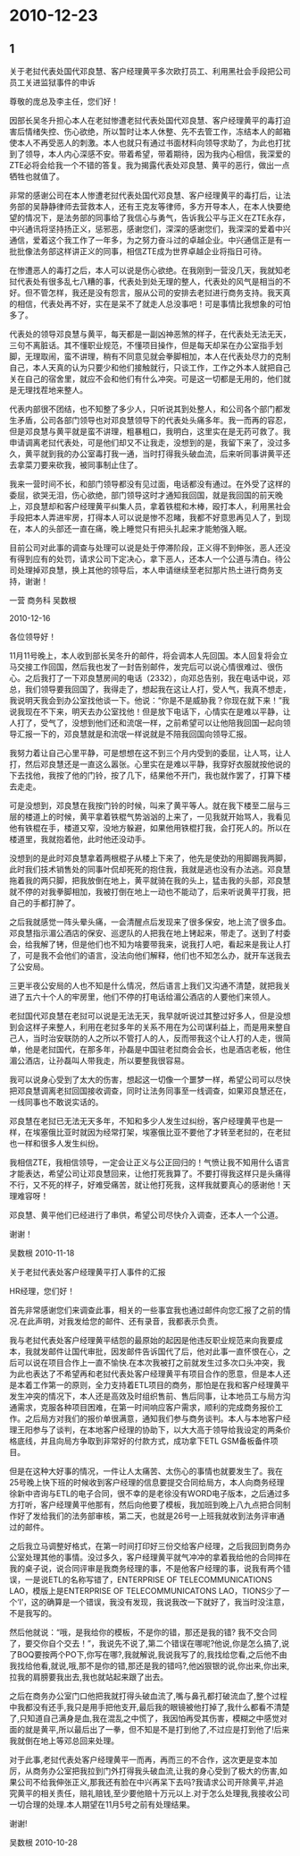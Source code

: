 # 2010-12-23

## 1

关于老挝代表处国代邓良慧、客户经理黄平多次欧打员工、利用黑社会手段把公司员工关进监狱事件的申诉

尊敬的庞总及李主任，您们好！                              


因部长吴冬升担心本人在老挝惨遭老挝代表处国代邓良慧、客户经理黄平的毒打迫害后情绪失控、伤心欲绝，所以暂时让本人休整、先不去管工作，冻结本人的邮箱使本人不再受恶人的刺激。本人也就只有通过书面材料向领导求助了，为此也打扰到了领导，本人内心深感不安。带着希望，带着期待，因为我内心相信，我深爱的ZTE必将会给我一个不错的答复。我为揭露代表处邓良慧、黄平的恶行，做出一点牺牲也就值了。

非常的感谢公司在本人惨遭老挝代表处国代邓良慧、客户经理黄平的毒打后，让法务部的吴静静律师去营救本人，还有王克友等律师，多方开导本人，在本人快要绝望的情况下，是法务部的同事给了我信心与勇气，告诉我公平与正义在ZTE永存，中兴通讯将坚持扬正义，惩邪恶，感谢您们，深深的感谢您们，我深深的爱着中兴通信，爱着这个我工作了一年多，为之努力奋斗过的卓越企业。中兴通信正是有一批批像法务部这样讲正义的同事，相信ZTE成为世界卓越企业将指日可待。

在惨遭恶人的毒打之后，本人可以说是伤心欲绝。在我刚到一营没几天，我就知老挝代表处有很多乱七八糟的事，代表处到处无理的整人，代表处的风气是相当的不好。但不管怎样，我还是没有怨言，服从公司的安排去老挝进行商务支持。我天真的相信，代表处再不好，实在是呆不了就走人总没事吧！可是事情比我想象的可怕多了。

代表处的领导邓良慧与黄平，每天都是一副凶神恶煞的样子，在代表处无法无天，三句不离脏话。其不懂职业规范，不懂项目操作，但是每天却呆在办公室指手划脚，无理取闹，蛮不讲理，稍有不同意见就会拳脚相加，本人在代表处尽力的克制自己，本人天真的认为只要少和他们接触就行，只谈工作，工作之外本人就把自己关在自己的宿舍里，就应不会和他们有什么冲突。可是这一切都是无用的，他们就是无理找茬地来整人。

代表内部很不团结，也不知整了多少人，只听说其到处整人，和公司各个部门都发生矛盾，公司各部门领导也对邓良慧领导下的代表处头痛多年。我一而再的容忍，但是邓良慧与黄平就是蛮不讲理，粗暴粗口，我明白，这里实在是无药可救了。我申请调离老挝代表处，可是他们却又不让我走，没想到的是，我留下来了，没过多久，黄平就到我的办公室毒打我一通，当时打得我头破血流，后来听同事讲黄平还去拿菜刀要来砍我，被同事制止住了。

我来一营时间不长，和部门领导都没有见过面，电话都没有通过。在外受了这样的委屈，欲哭无泪，伤心欲绝，部门领导这时才通知我回国，就是我回国的前天晚上，邓良慧却和客户经理黄平纠集人员，拿着铁棍和木棒，殴打本人，利用黑社会手段把本人弄进牢房，打得本人可以说是惨不忍睹，我都不好意思再见人了，到现在，本人的头部还一直在痛，晚上睡觉只有把头扎起来才能勉强入眠。

目前公司对此事的调查与处理可以说是处于停滞阶段，正义得不到伸张，恶人还没有得到应有的处罚，请求公司下定决心，拿下恶人，还本人一个公道与清白。待公司处理掉邓良慧，换上其他的领导后，本人申请继续至老挝那片热土进行商务支持，谢谢！


一营 商务科 吴数根

2010-12-16


各位领导好！

11月11号晚上，本人收到部长吴冬升的邮件，将会调本人先回国。本人回复将会立马交接工作回国，然后我也发了一封告别邮件，发完后可以说心情很难过、很伤心。之后我打了一下邓良慧房间的电话（2332），向邓总告别，我在电话中说，邓总，我们领导要我回国了，我得走了，想起我在这让人打，受人气，我真不想走，我说明天我会到办公室找他谈一下。他说：“你是不是威胁我？你现在就下来！”我说我现在不下来，明天去办公室找他！但是放下电话下，心情实在是难以平静，让人打了，受气了，没想到他们还和流氓一样，之前希望可以让他陪我回国一起向领导汇报一下的，邓良慧就是和流氓一样说就是不陪我回国向领导汇报。

我努力着让自己心里平静，可是想想在这不到三个月内受到的委屈，让人骂，让人打，然后邓良慧还是一直这么嚣张。心里实在是难以平静，我穿好衣服就按他说的下去找他，我按了他的门铃，按了几下，结果他不开门，我也就作罢了，打算下楼去走走。

可是没想到，邓良慧在我按门铃的时候，叫来了黄平等人。就在我下楼至二层与三层的楼道上的时候，黄平拿着铁棍气势汹汹的上来了，一见我就开始骂人，我看见他有铁棍在手，楼道又窄，没地方躲避，如果他用铁棍打我，会打死人的。所以在楼道里，我就抱着他，此时他还没动手。

没想到的是此时邓良慧拿着两根棍子从楼上下来了，他先是使劲的用脚踢我两脚，此时我们技术销售处的同事叶侃却死死的抱住我，我就是逃也没有办法逃。邓良慧拖着我的两只脚，把我放倒在地上，黄平就骑在我的头上，猛击我的头部，邓良慧就不停的对我拳脚相加，我被打倒在地上一动也不能动了，后来听说黄平打我，把自己的手都打肿了。

之后我就感觉一阵头晕头痛，一会清醒点后发现来了很多保安，地上流了很多血。邓良慧指示湄公酒店的保安、巡逻队的人把我在地上铐起来，带走了。送到了村委会，给我解了铐，但是他们也不知为啥要带我来，说我打人吧，看起来是我让人打了，可是我不会他们的语言，没法向他们解释，他们也不知怎么办，就开车送我去了公安局。

三更半夜公安局的人也不知是什么情况，然后语言上我们又沟通不清楚，就把我关进了五六十个人的牢房里，他们不停的打电话给湄公酒店的人要他们来领人。

老挝国代邓良慧在老挝可以说是无法无天，我早就听说过其整过好多人，但是没想到会这样子来整人，利用在老挝多年的关系不用在为公司谋利益上，而是用来整自己人，当时治安联防的人之所以不管打人的人，反而带我这个让人打的人走，很简单，他是老挝国代，在那多年，孙磊是中国驻老挝商会会长，也是酒店老板，他住湄公酒店，让孙磊叫人带我走，所以要整我很容易。

我可以说身心受到了太大的伤害，想起这一切像一个噩梦一样，希望公司可以尽快把邓良慧调离老挝回国接收调查，同时让法务同事至一线调查，如果邓良慧还在，一线同事也不敢说实话的。

邓良慧在老挝已无法无天多年，不知和多少人发生过纠纷，客户经理黄平也是一样，在埃塞俄比亚时就因为经常打架，埃塞俄比亚不要他了才转至老挝的，在老挝也一样和很多人发生纠纷。

我相信ZTE，我相信领导，一定会让正义与公正回归的！气愤让我不知用什么语言才能表达，希望公司让邓良慧回来，让他打死我算了。不要打得我这样只是头痛得不行，又不死的样子，好难受痛苦，就让他打死我，这样我就要真心的感谢他！天理难容呀！

邓良慧、黄平他们已经进行了串供，希望公司尽快介入调查，还本人一个公道。

谢谢！


吴数根 2010-11-18


关于老挝代表处客户经理黄平打人事件的汇报


HR经理，您们好！


首先非常感谢您们来调查此事，相关的一些事宜我也通过邮件向您汇报了之前的情况.在此声明，对我发给您的邮件、还有录音，我都表示负责。


我与老挝代表处客户经理黄平结怨的最原始的起因是他违反职业规范来向我要成本，我就发邮件让国代审批，因发邮件告诉国代了后，他对此事一直怀恨在心，之后可以说在项目合作上一直不愉快.在本次我被打之前就发生过多次口头冲突，我为此也表达了不希望再和老挝代表处客户经理黄平有项目合作的愿意，但是本人还是本着工作第一的原则，全力支持着ETL项目的商务，那怕是在我和客户经理黄平发生冲突的情况下，本人还是高效及时组织售前、售后同事，让本地员工与局方沟通需求，克服各种项目困难，在第一时间响应客户需求，顺利的完成商务报价工作。之后局方对我们的报价单很满意，通知我们参与商务谈判。本人与本地客户经理王阳参与了谈判，在本地客户经理的协助下，以大大高于领导给我设定的两条价格底线，并且向局方争取到非常好的付款方式，成功拿下ETL GSM备板备件项目。


但是在这种大好事的情况，一件让人太痛苦、太伤心的事情也就要发生了。我在25号晚上快下班的时候收到客户经理的信息要提交合同给局方，本人向商务经理徐新中咨询与ETL的电子合同，很不幸的是老徐没有WORD电子版本，之后通过多方打听，客户经理黄平他那有，然后向他要了模板，我加班到晚上八九点把合同制作好了发给我们的法务部审核，第二天，也就是26号一上班我就收到法务评审通过的邮件。

之后我立马调整好格式，在第一时间打印好三份交给客户经理，之后我回到商务办公室处理其他的事情。没过多久，客户经理黄平就气冲冲的拿着我给他的合同摔在我的桌子说，说合同评审是我商务经理的事，不是他客户经理的事，说我有两个错误，一是说ETL的名称写错了，ENTERPRISE OF TELECOMMUNICATIONS LAO，模版上是ENTERPRISE OF TELECOMMUNICATONS LAO，TIONS少了一个‘I’，这的确算是一个错误，我没有发现，我说我改一下就好了，我当时没注意，不是我写的。

然后他就说：“哦，是我给你的模板，不是你的错，那还是我的错? 我不交合同了，要交你自个交去！”，我说先不说了,第二个错误在哪呢?他说,你是怎么搞了,说了BOQ要按两个PO下,你写在哪?,我就解说,我说我写了的,我找给您看,之后他不由我找给他看,就说,哦,那不是你的错,那还是我的错吗?,他凶狠银的说,你出来,你出来,拉我的肩膀要我出去,我也就站起来跟了出去。

之后在商务办公室门口他把我就打得头破血流了,嘴与鼻孔都打破流血了,整个过程中我都没有还手,我只是用手把他支开,最后我的眼镜被他打掉了,我什么都看不清楚了,只知道自己满身是血,我在混乱之中慌了，我因怕再受其伤害，模糊之中感觉对面的就是黄平,所以最后出了一拳，但不知是不是打到他了,不过应是打到他了!后来我就倒在地上等邓总回来处理。


对于此事,老挝代表处客户经理黄平一而再，再而三的不合作，这次更是变本加厉，从商务办公室把我拉到门外打得我头破血流,让我的身心受到了极大的伤害,如果公司不给我伸张正义,那我还有脸在中兴再呆下去吗?我请求公司开除黄平,并追究黄平的相关责任，赔礼赔钱,至少要他赔十万元以上.对于怎么处理我,我接收公司一切合理的处理.本人期望在11月5号之前有处理结果。


谢谢!

吴数根 2010-10-28




